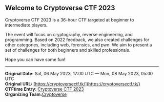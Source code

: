 
## Welcome to Cryptoverse CTF 2023

Cryptoverse CTF 2023 is a 36-hour CTF targeted at beginner to intermediate players.

The event will focus on cryptography, reverse engineering, and programming. Based on 2022 feedback, we also created challenges for other categories, including web, forensics, and pwn. We aim to present a set of challenges for both beginners and skilled professionals.

Hope you can have some fun!


---
**Original Date:** Sat, 06 May 2023, 17:00 UTC — Mon, 08 May 2023, 05:00 UTC<br>
**Original URL:** [https://cryptoversectf.tk/](https://cryptoversectf.tk/)<br>
**CTFtime Entry:** [Cryptoverse CTF 2023](https://ctftime.org/event/1907)<br>
**Organizing Team:**[Cryptoverse](https://ctftime.org/team/198848)
<!-- Organized by [Cryptoverse](https://ctftime.org/team/198848)-->

<!-- [Official Website](https://cryptoversectf.tk/) -->